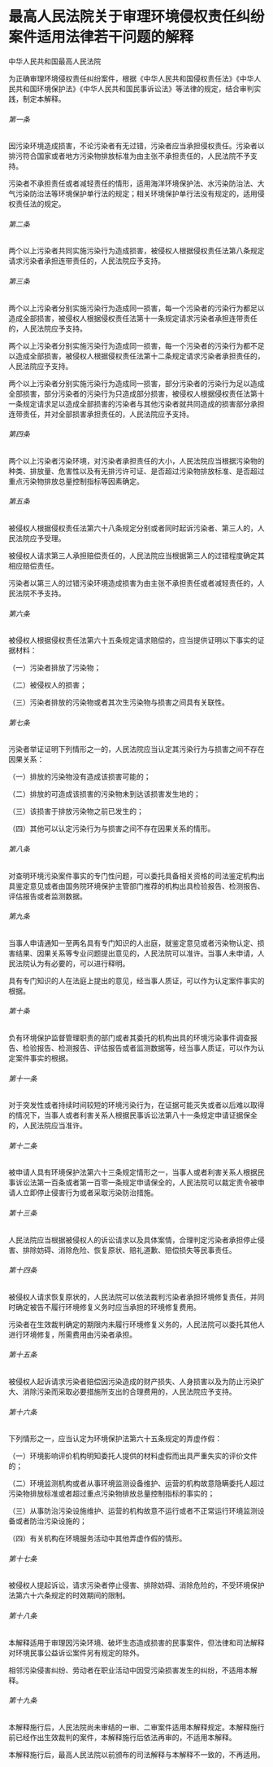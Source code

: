 # 最高人民法院关于审理环境侵权责任纠纷案件适用法律若干问题的解释

<!-- INFO END -->

中华人民共和国最高人民法院

为正确审理环境侵权责任纠纷案件，根据《中华人民共和国侵权责任法》《中华人民共和国环境保护法》《中华人民共和国民事诉讼法》等法律的规定，结合审判实践，制定本解释。

###### 第一条

因污染环境造成损害，不论污染者有无过错，污染者应当承担侵权责任。污染者以排污符合国家或者地方污染物排放标准为由主张不承担责任的，人民法院不予支持。

污染者不承担责任或者减轻责任的情形，适用海洋环境保护法、水污染防治法、大气污染防治法等环境保护单行法的规定；相关环境保护单行法没有规定的，适用侵权责任法的规定。

###### 第二条

两个以上污染者共同实施污染行为造成损害，被侵权人根据侵权责任法第八条规定请求污染者承担连带责任的，人民法院应予支持。

###### 第三条

两个以上污染者分别实施污染行为造成同一损害，每一个污染者的污染行为都足以造成全部损害，被侵权人根据侵权责任法第十一条规定请求污染者承担连带责任的，人民法院应予支持。

两个以上污染者分别实施污染行为造成同一损害，每一个污染者的污染行为都不足以造成全部损害，被侵权人根据侵权责任法第十二条规定请求污染者承担责任的，人民法院应予支持。

两个以上污染者分别实施污染行为造成同一损害，部分污染者的污染行为足以造成全部损害，部分污染者的污染行为只造成部分损害，被侵权人根据侵权责任法第十一条规定请求足以造成全部损害的污染者与其他污染者就共同造成的损害部分承担连带责任，并对全部损害承担责任的，人民法院应予支持。

###### 第四条

两个以上污染者污染环境，对污染者承担责任的大小，人民法院应当根据污染物的种类、排放量、危害性以及有无排污许可证、是否超过污染物排放标准、是否超过重点污染物排放总量控制指标等因素确定。

###### 第五条

被侵权人根据侵权责任法第六十八条规定分别或者同时起诉污染者、第三人的，人民法院应予受理。

被侵权人请求第三人承担赔偿责任的，人民法院应当根据第三人的过错程度确定其相应赔偿责任。

污染者以第三人的过错污染环境造成损害为由主张不承担责任或者减轻责任的，人民法院不予支持。

###### 第六条

被侵权人根据侵权责任法第六十五条规定请求赔偿的，应当提供证明以下事实的证据材料：

（一）污染者排放了污染物；

（二）被侵权人的损害；

（三）污染者排放的污染物或者其次生污染物与损害之间具有关联性。

###### 第七条

污染者举证证明下列情形之一的，人民法院应当认定其污染行为与损害之间不存在因果关系：

（一）排放的污染物没有造成该损害可能的；

（二）排放的可造成该损害的污染物未到达该损害发生地的；

（三）该损害于排放污染物之前已发生的；

（四）其他可以认定污染行为与损害之间不存在因果关系的情形。

###### 第八条

对查明环境污染案件事实的专门性问题，可以委托具备相关资格的司法鉴定机构出具鉴定意见或者由国务院环境保护主管部门推荐的机构出具检验报告、检测报告、评估报告或者监测数据。

###### 第九条

当事人申请通知一至两名具有专门知识的人出庭，就鉴定意见或者污染物认定、损害结果、因果关系等专业问题提出意见的，人民法院可以准许。当事人未申请，人民法院认为有必要的，可以进行释明。

具有专门知识的人在法庭上提出的意见，经当事人质证，可以作为认定案件事实的根据。

###### 第十条

负有环境保护监督管理职责的部门或者其委托的机构出具的环境污染事件调查报告、检验报告、检测报告、评估报告或者监测数据等，经当事人质证，可以作为认定案件事实的根据。

###### 第十一条

对于突发性或者持续时间较短的环境污染行为，在证据可能灭失或者以后难以取得的情况下，当事人或者利害关系人根据民事诉讼法第八十一条规定申请证据保全的，人民法院应当准许。

###### 第十二条

被申请人具有环境保护法第六十三条规定情形之一，当事人或者利害关系人根据民事诉讼法第一百条或者第一百零一条规定申请保全的，人民法院可以裁定责令被申请人立即停止侵害行为或者采取污染防治措施。

###### 第十三条

人民法院应当根据被侵权人的诉讼请求以及具体案情，合理判定污染者承担停止侵害、排除妨碍、消除危险、恢复原状、赔礼道歉、赔偿损失等民事责任。

###### 第十四条

被侵权人请求恢复原状的，人民法院可以依法裁判污染者承担环境修复责任，并同时确定被告不履行环境修复义务时应当承担的环境修复费用。

污染者在生效裁判确定的期限内未履行环境修复义务的，人民法院可以委托其他人进行环境修复，所需费用由污染者承担。

###### 第十五条

被侵权人起诉请求污染者赔偿因污染造成的财产损失、人身损害以及为防止污染扩大、消除污染而采取必要措施所支出的合理费用的，人民法院应予支持。

###### 第十六条

下列情形之一，应当认定为环境保护法第六十五条规定的弄虚作假：

（一）环境影响评价机构明知委托人提供的材料虚假而出具严重失实的评价文件的；

（二）环境监测机构或者从事环境监测设备维护、运营的机构故意隐瞒委托人超过污染物排放标准或者超过重点污染物排放总量控制指标的事实的；

（三）从事防治污染设施维护、运营的机构故意不运行或者不正常运行环境监测设备或者防治污染设施的；

（四）有关机构在环境服务活动中其他弄虚作假的情形。

###### 第十七条

被侵权人提起诉讼，请求污染者停止侵害、排除妨碍、消除危险的，不受环境保护法第六十六条规定的时效期间的限制。

###### 第十八条

本解释适用于审理因污染环境、破坏生态造成损害的民事案件，但法律和司法解释对环境民事公益诉讼案件另有规定的除外。

相邻污染侵害纠纷、劳动者在职业活动中因受污染损害发生的纠纷，不适用本解释。

###### 第十九条

本解释施行后，人民法院尚未审结的一审、二审案件适用本解释规定。本解释施行前已经作出生效裁判的案件，本解释施行后依法再审的，不适用本解释。

本解释施行后，最高人民法院以前颁布的司法解释与本解释不一致的，不再适用。
